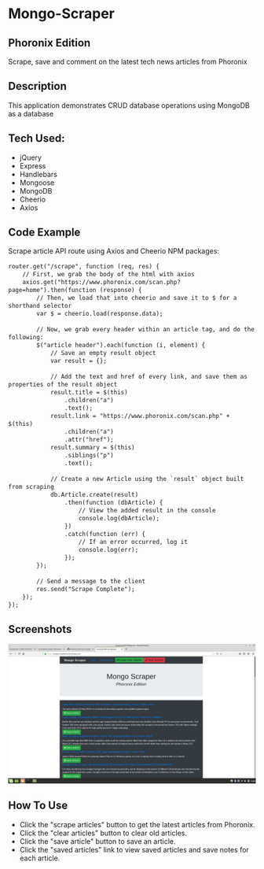 # Mongo-Scraper
## Phoronix Edition

Scrape, save and comment on the latest tech news articles from Phoronix

## Description

This application demonstrates CRUD database operations using MongoDB as a database

## Tech Used:

* jQuery
* Express
* Handlebars
* Mongoose
* MongoDB
* Cheerio
* Axios

## Code Example

Scrape article API route using Axios and Cheerio NPM packages:

```
router.get("/scrape", function (req, res) {
    // First, we grab the body of the html with axios
    axios.get("https://www.phoronix.com/scan.php?page=home").then(function (response) {
        // Then, we load that into cheerio and save it to $ for a shorthand selector
        var $ = cheerio.load(response.data);

        // Now, we grab every header within an article tag, and do the following:
        $("article header").each(function (i, element) {
            // Save an empty result object
            var result = {};

            // Add the text and href of every link, and save them as properties of the result object
            result.title = $(this)
                .children("a")
                .text();
            result.link = "https://www.phoronix.com/scan.php" + $(this)
                .children("a")
                .attr("href");
            result.summary = $(this)
                .siblings("p")
                .text();

            // Create a new Article using the `result` object built from scraping
            db.Article.create(result)
                .then(function (dbArticle) {
                    // View the added result in the console
                    console.log(dbArticle);
                })
                .catch(function (err) {
                    // If an error occurred, log it
                    console.log(err);
                });
        });

        // Send a message to the client
        res.send("Scrape Complete");
    });
});
```

## Screenshots

![Home Page](/public/assets/images/mongoscraper1.png)

## How To Use

* Click the "scrape articles" button to get the latest articles from Phoronix.
* Click the "clear articles" button to clear old articles.
* Click the "save article" button to save an article.
* Click the "saved articles" link to view saved articles and save notes for each article.

